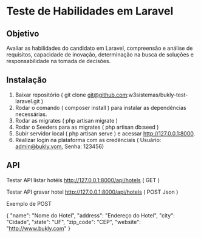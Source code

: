 # Teste de Habilidades em Laravel

## Objetivo
Avaliar as habilidades do candidato em Laravel, compreensão e análise de requisitos, capacidade de inovação, determinação na busca de soluções e responsabilidade na tomada de decisões.

## Instalação
1. Baixar repositório ( git clone git@github.com:w3sistemas/bukly-test-laravel.git )
1. Rodar o comando ( composer install ) para instalar as dependências necessárias.
1. Rodar as migrates ( php artisan migrate )
1. Rodar o Seeders para as migrates ( php artisan db:seed )
1. Subir servidor local ( php artisan serve ) e acessar http://127.0.0.1:8000.
2. Realizar login na plataforma com as credênciais ( Usuário: admin@bukly.vom, Senha: 123456)

## API

Testar API listar hotéis
http://127.0.0.1:8000/api/hotels ( GET )

Testar API gravar hotel
http://127.0.0.1:8000/api/hotels ( POST Json )

Exemplo de POST

{
"name": "Nome do Hotel",
"address": "Endereço do Hotel",
"city": "Cidade",
"state": "UF",
"zip_code": "CEP",
"website": "http://www.bukly.com"
}
